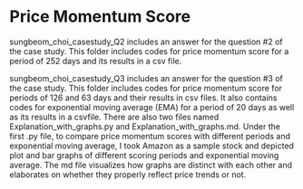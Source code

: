 # Price Momentum Score

sungbeom_choi_casestudy_Q2 includes an answer for the question #2 of the case study. This folder includes codes for price momentum score for a period of 252 days 
and its results in a csv file.

sungbeom_choi_casestudy_Q3 includes an answer for the question #3 of the case study. This folder includes codes for price momentum score for periods of 126 and 
63 days and their results in csv files. It also contains codes for exponential moving average (EMA) for a period of 20 days as well as its results in a csvfile. There are also two files named Explanation_with_graphs.py and Explanation_with_graphs.md.
Under the first .py file, to compare 
price momentum scores with different periods and exponential moving average, I took Amazon as a sample stock and depicted plot and bar graphs of different scoring periods and exponential moving average. The md file
visualizes how graphs are distinct with each other and elaborates on whether they properly reflect price trends or not.

